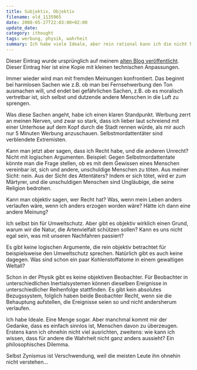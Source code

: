 ```yaml
---
title: Subjektiv, Objektiv
filename: old_1135965
date: 2008-05-27T22:03:00+02:00
update_date:
category: ithought
tags: werbung, physik, wahrheit
summary: Ich habe viele Ideale, aber rein rational kann ich die nicht herleiten.
---
```

Dieser Eintrag wurde ursprünglich auf meinem [alten Blog veröffentlicht](https://stu.blogger.de/stories/1135965/). Dieser Eintrag hier ist eine Kopie mit kleinen technischen Anpassungen.

Immer wieder wird man mit fremden Meinungen konfrontiert. Das beginnt bei harmlosen Sachen wie z.B. ob man bei Fernsehwerbung den Ton ausmachen will, und endet bei gefährlichen Sachen, z.B. ob es moralisch vertretbar ist, sich selbst und dutzende andere Menschen in die Luft zu sprengen.

Was diese Sachen angeht, habe ich einen klaren Standpunkt. Werbung zerrt an meinen Nerven, und zwar so stark, dass ich lieber laut schreiend mit einer Unterhose auf dem Kopf durch die Stadt rennen würde, als mir auch nur 5 Minuten Werbung anzuschauen. Selbstmordattentäter sind verblendete Extremisten.

Kann man jetzt aber sagen, dass ich Recht habe, und die anderen Unrecht? Nicht mit logischen Argumenten. Beispiel: Gegen Selbstmordattentate könnte man die Frage stellen, ob es mit dem Gewissen eines Menschen vereinbar ist, sich und andere, unschuldige Menschen zu töten. Aus meiner Sicht: nein. Aus der Sicht des Attentäters? Indem er sich tötet, wird er zum Märtyrer, und die unschuldigen Menschen sind Ungläubige, die seine Religion bedrohen.

Kann man objektiv sagen, wer Recht hat? Was, wenn mein Leben anders verlaufen wäre, wenn ich anders erzogen worden wäre? Hätte ich dann eine andere Meinung?

Ich selbst bin für Umweltschutz. Aber gibt es objektiv wirklich einen Grund, warum wir die Natur, die Artenvielfalt schützen sollen? Kann es uns nicht egal sein, was mit unseren Nachfahren passiert?

Es gibt keine logischen Argumente, die rein objektiv betrachtet für beispielsweise den Umweltschutz sprechen. Natürlich gibt es auch keine dagegen. Was sind schon ein paar Kohlenstoffatome in einem gewaltigen Weltall?

Schon in der Physik gibt es keine objektiven Beobachter. Für Beobachter in unterschiedlichen Inertialsystemen können dieselben Ereignisse in unterschiedlicher Reihenfolge stattfinden. Es gibt kein absolutes Bezugssystem, folglich haben beide Beobachter Recht, wenn sie die Behauptung aufstellen, die Ereignisse seien so und nicht andersherum verlaufen.

Ich habe Ideale. Eine Menge sogar. Aber manchmal kommt mir der Gedanke, dass es einfach sinnlos ist, Menschen davon zu überzeugen. Erstens kann ich ohnehin nicht viel ausrichten, zweitens: wie kann ich wissen, dass für andere die Wahrheit nicht ganz anders aussieht? Ein philosophisches Dilemma.

Selbst Zynismus ist Verschwendung, weil die meisten Leute ihn ohnehin nicht verstehen…
